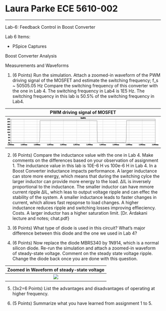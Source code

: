 # Laura Parke ECE 5610-002
---------------------------------------------------------
Lab-6: Feedback Control in Boost Converter

Lab 6 Items:
- PSpice Captures
 
Boost Converter Analysis

Measurements and Waveforms

1. (6 Points) Run the simulation. Attach a zoomed-in waveform of the PWM driving signal of the MOSFET and estimate the switching frequency;  f_s ~ 50505.05 Hz
Compare the switching frequency of this converter with the one in Lab 4.  The switching frequency in Lab4 is 1E5 Hz.  The switching frequency in this lab is 50.5% of the switching frequency in Lab4.

 PWM driving signal of MOSFET |
:-------------------------:|
![](6data/boost_closeloop_Vg.bmp) |

2. (6 Points) Compare the inductance value with the one in Lab 4. Make comments on the differences based on your observation of assignment 1.  The inductance value in this lab is 10E-6 H vs 100e-6 H in Lab 4.  In a Boost Converter inductance impacts performance.  A larger inductance can store more energy, which means that during the switching cylce the larger inductor can provide more energy to the load.  ΔIL​ is inversely proportional to the inductance.  The smaller inductor can have mmore current ripple  ΔIL​, which leas to output voltage ripple and can effec the stability of the system.  A smaller inductance leads to faster changes in current, which allows fast repspnse to load changes.  A higher inductance reduces ripple and switching losses improving effieciency.  Costs.  A larger inductor has a higher saturation limit. [Dr. Ardakani lecture and notes; chat.pdf}

3. (6 Points) What type of diode is used in this circuit? What’s major difference between this diode and the one we used in Lab 4?

4. (6 Points) Now replace the diode MBRS340 by 1N914, which is a normal silicon diode. Re-run the simulation and attach a zoomed-in waveform of steady-state voltage. Comment on the steady state voltage ripple. Change the diode back once you are done with this question.

 Zoomed in Waveform of steady-state voltage |
:-------------------------:|
![](Lab5Dara/boost_closeloop_ss.bmp) |

5. (3x2=6 Points) List the advantages and disadvantages of operating at higher frequency.

6. (5 Points) Summarize what you have learned from assignment 1 to 5.
